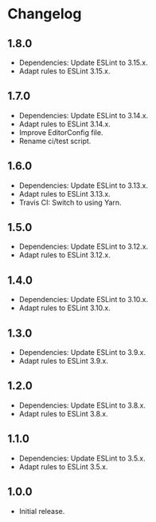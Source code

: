 # Changelog

## 1.8.0

- Dependencies: Update ESLint to 3.15.x.
- Adapt rules to ESLint 3.15.x.

## 1.7.0

- Dependencies: Update ESLint to 3.14.x.
- Adapt rules to ESLint 3.14.x.
- Improve EditorConfig file.
- Rename ci/test script.

## 1.6.0

- Dependencies: Update ESLint to 3.13.x.
- Adapt rules to ESLint 3.13.x.
- Travis CI: Switch to using Yarn.

## 1.5.0

- Dependencies: Update ESLint to 3.12.x.
- Adapt rules to ESLint 3.12.x.

## 1.4.0

- Dependencies: Update ESLint to 3.10.x.
- Adapt rules to ESLint 3.10.x.

## 1.3.0

- Dependencies: Update ESLint to 3.9.x.
- Adapt rules to ESLint 3.9.x.

## 1.2.0

- Dependencies: Update ESLint to 3.8.x.
- Adapt rules to ESLint 3.8.x.

## 1.1.0

- Dependencies: Update ESLint to 3.5.x.
- Adapt rules to ESLint 3.5.x.

## 1.0.0

- Initial release.
